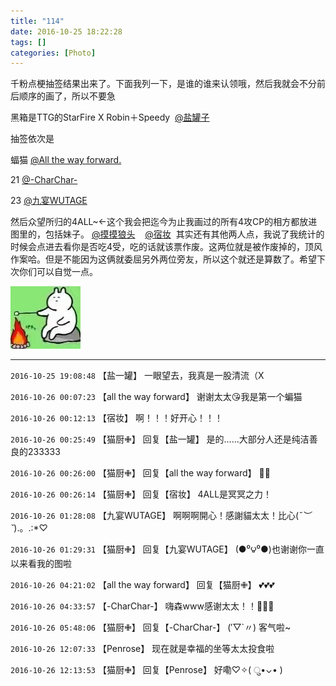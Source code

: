 ```yaml
---
title: "114"
date: 2016-10-25 18:22:28
tags: []
categories: [Photo]
---
```


<p>千粉点梗抽签结果出来了。下面我列一下，是谁的谁来认领哦，然后我就会不分前后顺序的画了，所以不要急</p> 
<p>黑箱是TTG的StarFire X Robin＋Speedy &nbsp;<a target="_blank" loftermentionblogid="1559814" href="http://www.lofter.com/mentionredirect.do?blogId=1559814"  >@盐罐子</a>&nbsp;</p> 
<p>抽签依次是</p> 
<p>蝠猫&nbsp;<a target="_blank" loftermentionblogid="486834153" href="http://www.lofter.com/mentionredirect.do?blogId=486834153"  >@All the way forward.</a>&nbsp;</p> 
<p>21 <a target="_blank" loftermentionblogid="505919808" href="http://www.lofter.com/mentionredirect.do?blogId=505919808"  >@-CharChar-</a>&nbsp;</p> 
<p>23 <a target="_blank" loftermentionblogid="2396593" href="http://www.lofter.com/mentionredirect.do?blogId=2396593"  >@九宴WUTAGE</a>&nbsp;</p> 
<p>然后众望所归的4ALL~←这个我会把迄今为止我画过的所有4攻CP的相方都放进图里的，包括妹子。&nbsp;<a target="_blank" loftermentionblogid="481559901" href="http://www.lofter.com/mentionredirect.do?blogId=481559901"  >@摸摸狼头</a>&nbsp;&nbsp;&nbsp;&nbsp;<a target="_blank" loftermentionblogid="482060235" href="http://www.lofter.com/mentionredirect.do?blogId=482060235"  >@宿妆</a>&nbsp;&nbsp;其实还有其他两人点，我说了我统计的时候会点进去看你是否吃4受，吃的话就该票作废。这两位就是被作废掉的，顶风作案哈。但是不能因为这俩就委屈另外两位旁友，所以这个就还是算数了。希望下次你们可以自觉一点。</p>

![](https://raw.githubusercontent.com/alicewish/meowchain247/master/img_cVZNdzJtQk9JV2UxamplcFMrcndpUSs3SmtmbC9qd3pGU1hUQUxMN1hkYkhRSHM5TW5nTkZBPT0.png)

---

`2016-10-25 19:08:48` 【盐一罐】 一眼望去，我真是一股清流（X

`2016-10-26 00:07:23` 【all the way forward】 谢谢太太😘我是第一个蝙猫

`2016-10-26 00:12:13` 【宿妆】 啊！！！好开心！！！

`2016-10-26 00:25:49` 【猫厨✙】 回复【盐一罐】 是的……大部分人还是纯洁善良的233333

`2016-10-26 00:26:00` 【猫厨✙】 回复【all the way forward】 👌🏻

`2016-10-26 00:26:14` 【猫厨✙】 回复【宿妆】 4ALL是冥冥之力！

`2016-10-26 01:28:08` 【九宴WUTAGE】 啊啊啊開心！感謝貓太太！比心(*˘︶˘*).。.:*♡

`2016-10-26 01:29:31` 【猫厨✙】 回复【九宴WUTAGE】 (●⁰౪⁰●)也谢谢你一直以来看我的图啦

`2016-10-26 04:21:02` 【all the way forward】 回复【猫厨✙】 💕💕💕

`2016-10-26 04:33:57` 【-CharChar-】 嗨森www感谢太太！！💙💙💙

`2016-10-26 05:48:06` 【猫厨✙】 回复【-CharChar-】 (′▽`〃) 客气啦~

`2016-10-26 12:07:33` 【Penrose】 现在就是幸福的坐等太太投食啦

`2016-10-26 12:13:53` 【猫厨✙】 回复【Penrose】 好嘞♡✧( ु•⌄• )
